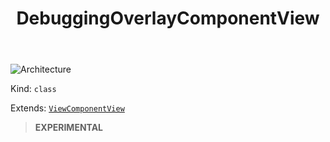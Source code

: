 ﻿---
id: DebuggingOverlayComponentView
title: DebuggingOverlayComponentView
---

![Architecture](https://img.shields.io/badge/architecture-new_only-blue)

Kind: `class`

Extends: [`ViewComponentView`](ViewComponentView)

> **EXPERIMENTAL**

